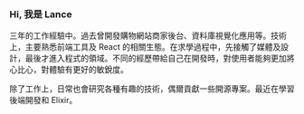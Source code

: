 ---
---

### Hi, 我是 Lance

三年的工作經驗中。過去曾開發購物網站商家後台、資料庫視覺化應用等。技術上，主要熟悉前端工具及 React 的相關生態。在求學過程中，先接觸了媒體及設計，最後才進入程式的領域。不同的經歷帶給自己在開發時，對使用者能夠更加將心比心，對體驗有更好的敏銳度。

除了工作上，日常也會研究各種有趣的技術，偶爾貢獻一些開源專案。最近在學習後端開發和 Elixir。
